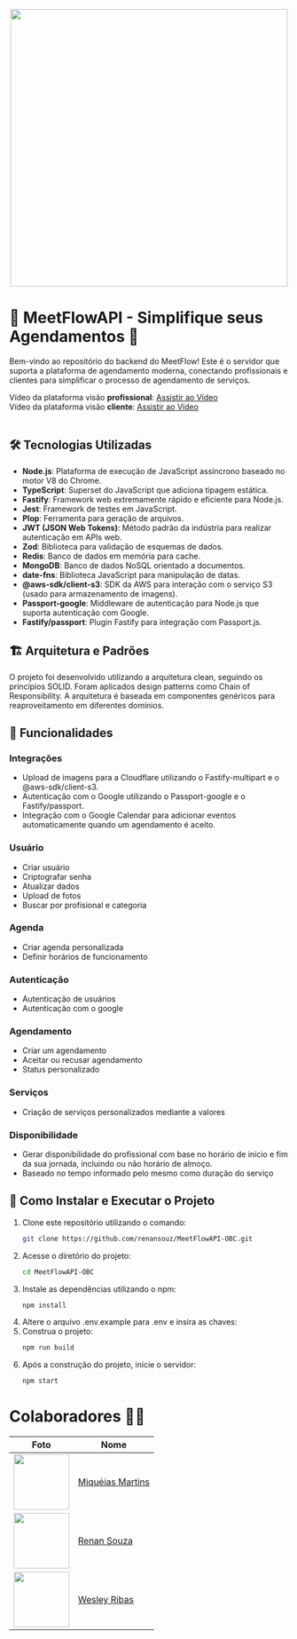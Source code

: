 <div align="center">
  <img width="500px" src="https://i.imgur.com/oLCyMZ2.jpeg" />
</div>

# 🚀 MeetFlowAPI - Simplifique seus Agendamentos 📅

Bem-vindo ao repositório do backend do MeetFlow! Este é o servidor que suporta a plataforma de agendamento moderna, conectando profissionais e clientes para simplificar o processo de agendamento de serviços.

Vídeo da plataforma visão **profissional**: [Assistir ao Vídeo](https://drive.google.com/file/d/1JHy77S6143YvVVfh6O1YcEgPKBkcTOqw/view?usp=sharing) <br/>
Vídeo da plataforma visão **cliente**: [Assistir ao Vídeo](https://drive.google.com/file/d/17N7H0Q7FM0NAguozGfd5DBo0JyY1USiX/view?usp=sharing) <br/><br/>

## 🛠️ Tecnologias Utilizadas

- **Node.js**: Plataforma de execução de JavaScript assíncrono baseado no motor V8 do Chrome.
- **TypeScript**: Superset do JavaScript que adiciona tipagem estática.
- **Fastify**: Framework web extremamente rápido e eficiente para Node.js.
- **Jest**: Framework de testes em JavaScript.
- **Plop**: Ferramenta para geração de arquivos.
- **JWT (JSON Web Tokens)**: Método padrão da indústria para realizar autenticação em APIs web.
- **Zod**: Biblioteca para validação de esquemas de dados.
- **Redis**: Banco de dados em memória para cache.
- **MongoDB**: Banco de dados NoSQL orientado a documentos.
- **date-fns**: Biblioteca JavaScript para manipulação de datas.
- **@aws-sdk/client-s3**: SDK da AWS para interação com o serviço S3 (usado para armazenamento de imagens).
- **Passport-google**: Middleware de autenticação para Node.js que suporta autenticação com Google.
- **Fastify/passport**: Plugin Fastify para integração com Passport.js.

## 🏗️ Arquitetura e Padrões

O projeto foi desenvolvido utilizando a arquitetura clean, seguindo os princípios SOLID. Foram aplicados design patterns como Chain of Responsibility. A arquitetura é baseada em componentes genéricos para reaproveitamento em diferentes domínios.

## 🚀 Funcionalidades

### Integrações
- Upload de imagens para a Cloudflare utilizando o Fastify-multipart e o @aws-sdk/client-s3.
- Autenticação com o Google utilizando o Passport-google e o Fastify/passport.
- Integração com o Google Calendar para adicionar eventos automaticamente quando um agendamento é aceito.

### Usuário
- Criar usuário
- Criptografar senha
- Atualizar dados
- Upload de fotos
- Buscar por profisional e categoria

### Agenda
- Criar agenda personalizada
- Definir horários de funcionamento

### Autenticação
- Autenticação de usuários
- Autenticação com o google

### Agendamento
- Criar um agendamento
- Aceitar ou recusar agendamento
- Status personalizado

### Serviços
- Criação de serviços personalizados mediante a valores

### Disponibilidade
- Gerar disponibilidade do profissional com base no horário de início e fim da sua jornada, incluindo ou não horário de almoço.
- Baseado no tempo informado pelo mesmo como duração do serviço

## 🚀 Como Instalar e Executar o Projeto
1. Clone este repositório utilizando o comando:
    ```bash
   git clone https://github.com/renansouz/MeetFlowAPI-OBC.git
2. Acesse o diretório do projeto:
   ```bash
   cd MeetFlowAPI-OBC
3. Instale as dependências utilizando o npm:
   ```bash
   npm install
4. Altere o arquivo .env.example para .env e insira as chaves:
5. Construa o projeto:
   ```bash
   npm run build
6. Após a construção do projeto, inicie o servidor:
   ```bash
   npm start

# Colaboradores 🤝🤝

| Foto                                                       | Nome                                                 |
| ---------------------------------------------------------- | ---------------------------------------------------- |
| <img src="https://github.com/miqueiasmartinsf.png" width="100"> | [Miquéias Martins](https://github.com/miqueiasmartinsf) |
| <img src="https://github.com/renansouz.png" width="100"> | [Renan Souza](https://github.com/renansouz) |
| <img src="https://github.com/WesleyR10.png" width="100"> | [Wesley Ribas](https://github.com/WesleyR10) |


